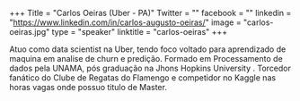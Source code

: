 +++
Title = "Carlos Oeiras (Uber - PA)"
Twitter = ""
facebook = ""
linkedin = "https://www.linkedin.com/in/carlos-augusto-oeiras/"
image = "carlos-oeiras.jpg"
type = "speaker"
linktitle = "carlos-oeiras"
+++

Atuo como data scientist na Uber, tendo foco voltado para aprendizado de maquina em analise de churn e predição. Formado em Processamento de dados pela UNAMA, pós graduação na Jhons Hopkins University . Torcedor fanático do Clube de Regatas do Flamengo e competidor no Kaggle nas horas vagas onde possuo titulo de Master.
